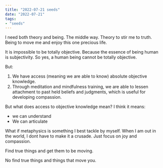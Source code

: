 ```yaml
---
title: "2022-07-21 seeds"
date: "2022-07-21"
tags:
- "seeds"
---
```


I need both theory and being. The middle way. Theory to stir me to truth. Being to move me and enjoy this one precious life.

It is impossible to be totally objective. Because the essence of being human is subjectivity. So yes, a human being cannot be totally objective.

But:
1. We have access (meaning we are able to know) absolute objective knowledge.
2. Through meditation and mindfulness training, we are able to lessen attachment to past held beliefs and judgments, which is useful for developing compassion.

 But what does access to objective knowledge mean? I think it means:
 - we can understand
 - We can articulate

What if metaphysics is something I best tackle by myself. When I am out in the world, I dont have to make it a crusade. Just focus on joy and compassion.

Find true things and get them to be moving.

No find true things and things that move you.
